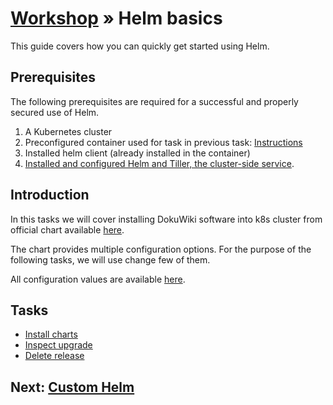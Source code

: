 # [Workshop](../README.md) &raquo; Helm basics

This guide covers how you can quickly get started using Helm.

## Prerequisites

The following prerequisites are required for a successful and properly secured
use of Helm.

1. A Kubernetes cluster
2. Preconfigured container used for task in previous task: [Instructions](../02_kubernetes/README.md#access-to-your-namespace-in-workshop-k8s-cluster)
3. Installed helm client (already installed in the container)
4. [Installed and configured Helm and Tiller, the cluster-side service](./00_install_helm.md).

## Introduction

In this tasks we will cover installing DokuWiki software into k8s
cluster from official chart available
[here](https://github.com/helm/charts/tree/master/stable/dokuwiki).

The chart provides multiple configuration options. For the purpose of the
following tasks, we will use change few of them.

All configuration values are available
[here](https://github.com/helm/charts/tree/master/stable/dokuwiki#configuration).

## Tasks

- [Install charts](./01_install_chart.md)
- [Inspect upgrade](./02_inspect_upgrade.md)
- [Delete release](./03_delete_release.md)

## Next: [Custom Helm](../04_custom_helm/README.md)
